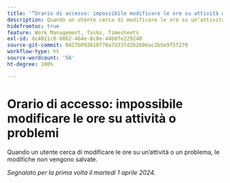 ```yaml
---
title: '“Orario di accesso: impossibile modificare le ore su attività o problemi”'
description: Quando un utente cerca di modificare le ore su un’attività o un problema, le modifiche non vengono salvate.
hidefromtoc: true
feature: Work Management, Tasks, Timesheets
exl-id: dc4021c0-0862-464e-8c0e-44b0fe229240
source-git-commit: 0427b092610f78a7d33fd2b2606ac2b5e9f5f270
workflow-type: ht
source-wordcount: '56'
ht-degree: 100%

---
```


# Orario di accesso: impossibile modificare le ore su attività o problemi

Quando un utente cerca di modificare le ore su un’attività o un problema, le modifiche non vengono salvate.

_Segnalato per la prima volta il martedì 1 aprile 2024._
